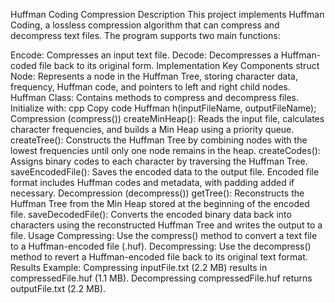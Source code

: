 Huffman Coding Compression
Description
This project implements Huffman Coding, a lossless compression algorithm that can compress and decompress text files. The program supports two main functions:

Encode: Compresses an input text file.
Decode: Decompresses a Huffman-coded file back to its original form.
Implementation
Key Components
struct Node: Represents a node in the Huffman Tree, storing character data, frequency, Huffman code, and pointers to left and right child nodes.
Huffman Class: Contains methods to compress and decompress files. Initialize with:
cpp
Copy code
Huffman h(inputFileName, outputFileName);
Compression (compress())
createMinHeap(): Reads the input file, calculates character frequencies, and builds a Min Heap using a priority queue.
createTree(): Constructs the Huffman Tree by combining nodes with the lowest frequencies until only one node remains in the heap.
createCodes(): Assigns binary codes to each character by traversing the Huffman Tree.
saveEncodedFile(): Saves the encoded data to the output file. Encoded file format includes Huffman codes and metadata, with padding added if necessary.
Decompression (decompress())
getTree(): Reconstructs the Huffman Tree from the Min Heap stored at the beginning of the encoded file.
saveDecodedFile(): Converts the encoded binary data back into characters using the reconstructed Huffman Tree and writes the output to a file.
Usage
Compressing: Use the compress() method to convert a text file to a Huffman-encoded file (.huf).
Decompressing: Use the decompress() method to revert a Huffman-encoded file back to its original text format.
Results
Example: Compressing inputFile.txt (2.2 MB) results in compressedFile.huf (1.1 MB). Decompressing compressedFile.huf returns outputFile.txt (2.2 MB).
